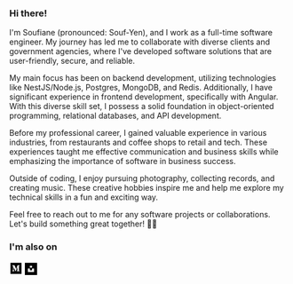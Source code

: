 ### Hi there! 

I'm Soufiane (pronounced: Souf-Yen), and I work as a full-time software engineer. My journey has led me to collaborate with diverse clients and government agencies, where I've developed software solutions that are user-friendly, secure, and reliable.

My main focus has been on backend development, utilizing technologies like  NestJS/Node.js, Postgres, MongoDB, and Redis. Additionally, I have significant experience in frontend development, specifically with Angular. With this diverse skill set, I possess a solid foundation in object-oriented programming, relational databases, and API development.

Before my professional career, I gained valuable experience in various industries, from restaurants and coffee shops to retail and tech. These experiences taught me effective communication and business skills while emphasizing the importance of software in business success.

Outside of coding, I enjoy pursuing photography, collecting records, and creating music. These creative hobbies inspire me and help me explore my technical skills in a fun and exciting way.

Feel free to reach out to me for any software projects or collaborations. Let's build something great together! ✌🏼

### I'm also on

<a href="https://medium.com/@soufianerafik" title="Follow me on Medium">
  <img
    width="24"
    alt="Follow me on Medium"
    src="https://raw.githubusercontent.com/soufianerafik/soufianerafik/master/assets/icons/medium.svg"
  /></a>  
<a href="https://unsplash.com/@soufianerafik" title="Follow me on Unsplash">
  <img
    width="22"
    alt="Follow me on Unsplash"
    src="https://raw.githubusercontent.com/soufianerafik/soufianerafik/master/assets/icons/unsplash.svg"
  /></a>